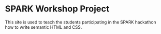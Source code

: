 # SPARK Workshop Project

This site is used to teach the students participating in the SPARK hackathon how to write semantic HTML and CSS.

